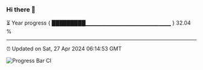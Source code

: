 ### Hi there 👋

⏳ Year progress { █████████▁▁▁▁▁▁▁▁▁▁▁▁▁▁▁▁▁▁▁▁▁ } 32.04 %

---

⏰ Updated on Sat, 27 Apr 2024 06:14:53 GMT

![Progress Bar CI](https://github.com/liununu/liununu/workflows/Progress%20Bar%20CI/badge.svg)

